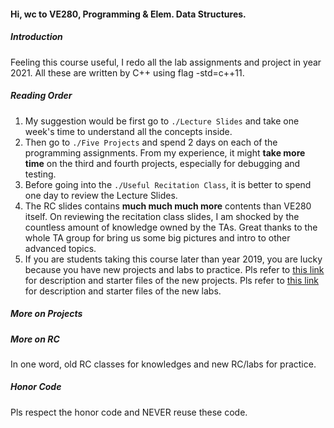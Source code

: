 #### Hi, wc to VE280, Programming & Elem. Data Structures.

##### Introduction

Feeling this course useful, I redo all the lab assignments and project in year 2021. All these are written by C++ using flag -std=c++11. 

##### Reading Order

1. My suggestion would be first go to ```./Lecture Slides``` and take one week's time to understand all the concepts inside. 
2. Then go to ```./Five Projects``` and spend 2 days on each of the programming assignments. From my experience, it might **take more time** on the third and fourth projects, especially for debugging and testing. 
3. Before going into the ```./Useful Recitation Class```, it is better to spend one day to review the Lecture Slides. 
4. The RC slides contains **much much much more** contents than VE280 itself. On reviewing the recitation class slides, I am shocked by the countless amount of knowledge owned by the TAs. Great thanks to the whole TA group for bring us some big pictures and intro to other advanced topics.
5. If you are students taking this course later than year 2019, you are lucky because you have new projects and labs to practice. Pls refer to [this link](https://github.com/tc-imba/VE280) for description and starter files of the new projects. Pls refer to [this link](https://github.com/LouieBHLu/VE280_2020_Summer/tree/master/Labs) for description and starter files of the new labs. 

##### More on Projects



##### More on RC

In one word, old RC classes for knowledges and new RC/labs for practice.

##### Honor Code

Pls respect the honor code and NEVER reuse these code.